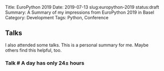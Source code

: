 Title: EuroPython 2019
Date: 2019-07-13
slug:europython-2019
status:draft
Summary: A Summary of my impressions from EuroPython 2019 in Basel
Category: Development
Tags: Python, Conference



## Talks
I also attended some talks. This is a personal summary for me. Maybe others find this helpful, too.


### Talk # A day has only 24± hours




